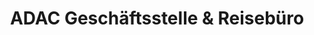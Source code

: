 ---
title: "ADAC Geschäftsstelle & Reisebüro"
url: /frankfurt-oder/adac-geschaeftsstelle-und-reisebuero/
shop: Reisebüro
---
